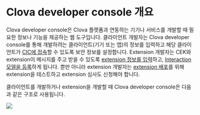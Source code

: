 # Clova developer console 개요

Clova developer console은 Clova 플랫폼과 연동하는 기기나 서비스를 개발할 때 필요한 정보나 기능을 제공하는 웹 도구입니다. 클라이언트 개발자는 Clova developer console를 통해 개발하려는 클라이언트(기기 또는 앱)의 정보를 입력하고 해당 클라이언트가 [CIC에 접속](/CIC/CIC_Overview.md)할 수 있도록 보안 정보를 설정합니다. Extension 개발자는 CEK와 extension이 메시지를 주고 받을 수 있도록 [extension 정보를 입력](/DevConsole/Guides/CEK/Register_Extension.md)하고, [Interaction 모델을 등록](/DevConsole/Guides/CEK/Register_Interaction_Model.md)하게 됩니다. 뿐만 아니라 extension 개발자는 [extension 배포](/DevConsole/Guides/CEK/Deploy_Extension.md)를 위해 extension을 테스트하고 extension 심사도 신청해야 합니다.

클라이언트를 개발하거나 extension을 개발할 때 Clova developer console은 다음과 같은 구조로 사용됩니다.

![](/DevConsole/Resources/Images/DevConsole-Concept_Diagram.png)
